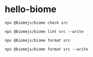 # hello-biome

`npx @biomejs/biome check src`

`npx @biomejs/biome lint src --write`

`npx @biomejs/biome format src`

`npx @biomejs/biome format src --write`
